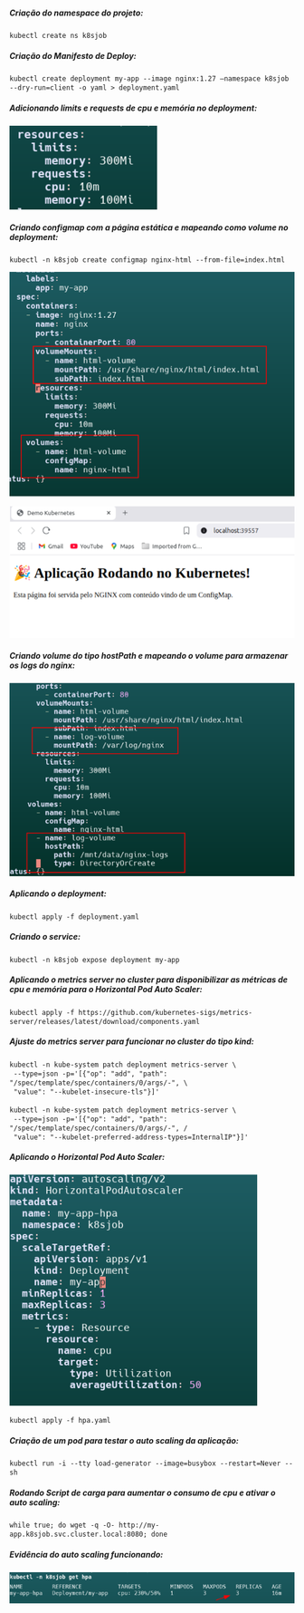
##### Criação do namespace do projeto:
	kubectl create ns k8sjob

##### Criação do Manifesto de Deploy:

    kubectl create deployment my-app --image nginx:1.27 –namespace k8sjob --dry-run=client -o yaml > deployment.yaml

##### Adicionando limits e requests de cpu e memória no deployment:
![Limits e Requests](.imgs/img1.png)
	

##### Criando configmap com a página estática e mapeando como volume no deployment:

    kubectl -n k8sjob create configmap nginx-html --from-file=index.html

![Montagem do Volume no Deployment](.imgs/img2.png)

![Aplicação com o Estático do Configmap](.imgs/img3.png)




##### Criando volume do tipo hostPath e mapeando o volume para armazenar os logs do nginx:

![Volume hostPath para os Logs](.imgs/img4.png)


##### Aplicando o deployment:

    kubectl apply -f deployment.yaml

##### Criando o service:

    kubectl -n k8sjob expose deployment my-app


##### Aplicando o metrics server no cluster para disponibilizar as métricas de cpu e memória para  o Horizontal Pod Auto Scaler:

    kubectl apply -f https://github.com/kubernetes-sigs/metrics-server/releases/latest/download/components.yaml


##### Ajuste do metrics server para funcionar no cluster do tipo kind:

    kubectl -n kube-system patch deployment metrics-server \
 	 --type=json -p='[{"op": "add", "path": "/spec/template/spec/containers/0/args/-", \
     "value": "--kubelet-insecure-tls"}]'
    
    kubectl -n kube-system patch deployment metrics-server \
 	 --type=json -p='[{"op": "add", "path": "/spec/template/spec/containers/0/args/-", / 
     "value": "--kubelet-preferred-address-types=InternalIP"}]'


##### Aplicando o Horizontal Pod Auto Scaler:

![HPA](.imgs/img5.png)
 
    kubectl apply -f hpa.yaml

##### Criação de um pod para testar o auto scaling da aplicação:

    kubectl run -i --tty load-generator --image=busybox --restart=Never -- sh

##### Rodando Script de carga para aumentar o consumo de cpu e ativar o auto scaling:

    while true; do wget -q -O- http://my-app.k8sjob.svc.cluster.local:8080; done


##### Evidência do auto scaling funcionando:

![Evidência do Auto Scaling](.imgs/img6.png)
